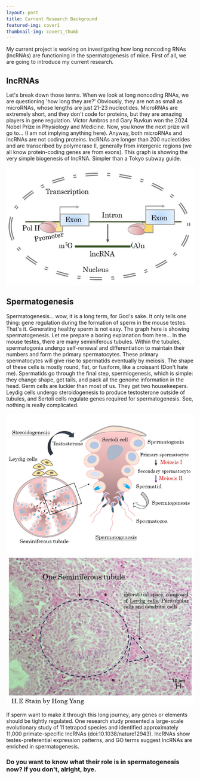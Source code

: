 ```yaml
---
layout: post
title: Current Research Background
featured-img: cover1
thumbnail-img: cover1_thumb
---
```


My current project is working on investigating how long noncoding RNAs (lncRNAs) are functioning in the spermatogenesis of mice. First of all, we are going to introduce my current research. 

## lncRNAs

Let's break down those terms. When we look at long noncoding RNAs, we are questioning 'how long they are?' Obviously, they are not as small as microRNAs, whose lengths are just 21-23 nucleotides. MicroRNAs are extremely short, and they don't code for proteins, but they are amazing players in gene regulation. Victor Ambros and Gary Ruvkun won the 2024 Nobel Prize in Physiology and Medicine. Now, you know the next prize will go to... (I am not implying anything here). Anyway, both microRNAs and lncRNAs are not coding proteins. lncRNAs are longer than 200 nucleotides and are transcribed by polymerase II, generally from intergenic regions (we all know protein-coding genes are from exons). This graph is showing the very simple biogenesis of lncRNA. Simpler than a Tokyo subway guide.

![Biogenesis of lncRNAs](https://raw.githubusercontent.com/CleanYANG/HONG-s-page/main/assets/img/lncRNA-bio.jpg)

## Spermatogenesis

Spermatogenesis... wow, it is a long term, for God's sake. It only tells one thing: gene regulation during the formation of sperm in the mouse testes. That's it. Generating healthy sperm is not easy. The graph here is showing spermatogenesis. Let me prepare a boring explanation from here... In the mouse testes, there are many seminiferous tubules. Within the tubules, spermatogonia undergo self-renewal and differentiation to maintain their numbers and form the primary spermatocytes. These primary spermatocytes will give rise to spermatids eventually by meiosis. The shape of these cells is mostly round, flat, or fusiform, like a croissant (Don't hate me). Spermatids go through the final step, spermiogenesis, which is simple: they change shape, get tails, and pack all the genome information in the head. Germ cells are luckier than most of us. They get two housekeepers. Leydig cells undergo steroidogenesis to produce testosterone outside of tubules, and Sertoli cells regulate genes required for spermatogenesis. See, nothing is really complicated.

<!-- Only include these images for this blog -->
<div class="side-by-side-images">
  <img src="https://raw.githubusercontent.com/CleanYANG/HONG-s-page/main/assets/img/spermatogenesis.jpg" alt="Picture 1">
  <img src="https://raw.githubusercontent.com/CleanYANG/HONG-s-page/main/assets/img/HEstain.jpg" alt="Picture 2">
</div>

If sperm want to make it through this long journey, any genes or elements should be tightly regulated. One research study presented a large-scale evolutionary study of 11 tetrapod species and identified approximately 11,000 primate-specific lncRNAs (doi:10.1038/nature12943). lncRNAs show testes-preferential expression patterns, and GO terms suggest lncRNAs are enriched in spermatogenesis.

### Do you want to know what their role is in spermatogenesis now? If you don't, alright, bye.
